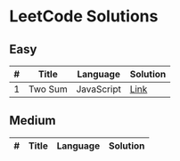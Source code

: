 # LeetCode Solutions

## Easy

| # | Title | Language | Solution |
|---|-------|----------|----------|
| 1 | Two Sum | JavaScript | [Link](JavaScript/easy/0001-two-sum.js) | 1 |


## Medium

| # | Title | Language | Solution |
|---|-------|----------|----------|
